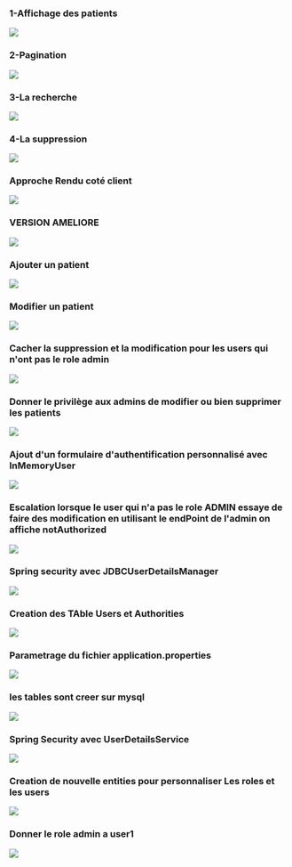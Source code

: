 <h3> 1-Affichage des patients</h3>
<img src="Captures/img.png"/>
<h3> 2-Pagination</h3>
<img src="Captures/img_1.png"/>
<h3> 3-La recherche</h3>
<img src="Captures/img_2.png"/>
<h3> 4-La suppression</h3>
<img src="Captures/img_3.png"/>
<h3> Approche Rendu coté client</h3>
<img src="Captures/img_4.png"/>
<h3> VERSION AMELIORE</h3>
<img src="Captures/img_5.png">
<h3>Ajouter un patient</h3>
<img src="Captures/img_6.png">
<h3>Modifier un patient</h3>
<img src="Captures/img_7.png">
<h3>Cacher la suppression et la modification pour les users qui n'ont pas le role admin</h3>
<img src="Captures/img_10.png">
<h3>Donner le privilège aux admins de modifier ou bien supprimer les patients</h3>
<img src="Captures/img_9.png">
<h3>Ajout d'un formulaire d'authentification personnalisé avec InMemoryUser</h3>
<img src="Captures/img_8.png">
<h3>Escalation lorsque le user qui n'a pas le role ADMIN essaye de faire des modification en utilisant le endPoint de l'admin on affiche notAuthorized</h3>
<img src="Captures/img_11.png">
<h3>Spring security avec JDBCUserDetailsManager</h3>
<img src="Captures/img_13.png">
<h3>Creation des TAble Users et Authorities</h3>
<img src="Captures/img_12.png">
<h3>Parametrage du fichier application.properties</h3>
<img src="Captures/img_14.png">
<h3>les tables sont creer sur mysql</h3>
<img src="Captures/img_15.png">
<h3>Spring Security avec UserDetailsService</h3></h3>
<img src="Captures/img_16.png">
<h3>Creation de nouvelle entities pour personnaliser Les roles et les users</h3>
<img src="Captures/img_17.png">
<h3>Donner le role admin a user1</h3>
<img src="Captures/img_18.png">




